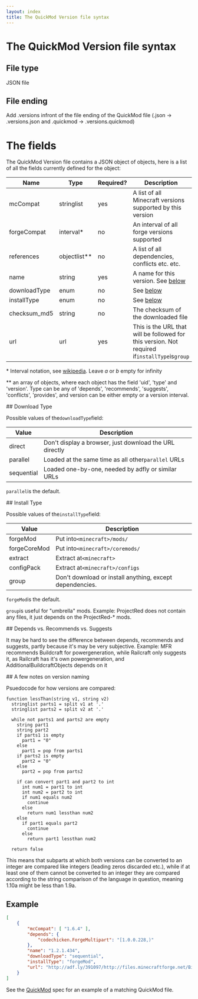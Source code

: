 ```yaml
---
layout: index
title: The QuickMod Version file syntax
---
```


# The QuickMod Version file syntax

## File type

JSON file

## File ending

Add .versions infront of the file ending of the QuickMod file (<name>.json -> <name>.versions.json and <name>.quickmod -> <name>.versions.quickmod)

# The fields

The QuickMod Version file contains a JSON object of objects, here is a list of all the fields currently defined for the object:

Name | Type | Required? | Description
---- | ---- | --------- | -----------
mcCompat | stringlist | yes | A list of all Minecraft versions supported by this version
forgeCompat | interval\* | no | An interval of all forge versions supported
references | objectlist\*\* | no | A list of all dependencies, conflicts etc. etc.
name | string | yes | A name for this version. See [below](#note_versions)
downloadType | enum | no | See [below](#downloadtype)
installType | enum | no | See [below](#installtype)
checksum_md5 | string | no | The checksum of the downloaded file
url | url | yes | This is the URL that will be followed for this version. Not required if`installType`is`group`

\* Interval notation, see [wikipedia](http://en.wikipedia.org/wiki/Interval_%28mathematics%29#Notations_for_intervals). Leave _a_ or _b_ empty for infinity

\*\* an array of objects, where each object has the field 'uid', 'type' and 'version'. Type can be any of 'depends', 'recommends', 'suggests', 'conflicts', 'provides', and version can be either empty or a version interval.

<a id="downloadtype">
## Download Type
</a>

Possible values of the`downloadType`field:

Value | Description
----- | -----------
direct | Don't display a browser, just download the URL directly
parallel | Loaded at the same time as all other`parallel` URLs
sequential | Loaded one-by-one, needed by adfly or similar URLs

`parallel`is the default.

<a id="installtype">
## Install Type
</a>

Possible values of the`installType`field:

Value | Description
----- | -----------
forgeMod | Put into`<minecraft>/mods/`
forgeCoreMod | Put into`<minecraft>/coremods/`
extract | Extract at`<minecraft>`
configPack | Extract at`<minecraft>/configs`
group | Don't download or install anything, except dependencies.

`forgeMod`is the default.

`group`is useful for "umbrella" mods. Example: ProjectRed does not contain any files, it just depends on the ProjectRed-* mods.

<a id="note_recommends">
## Depends vs. Recommends vs. Suggests
</a>

It may be hard to see the difference between depends, recommends and suggests, partly because it's may be very subjective.
Example: MFR recommends Buildcraft for powergeneration, while Railcraft only suggests it, as Railcraft has it's own powergeneration, and AdditionalBuildcraftObjects depends on it

<a id="note_versions">
## A few notes on version naming
</a>

Psuedocode for how versions are compared:

```
function lessThan(string v1, string v2)
  stringlist parts1 = split v1 at '.'
  stringlist parts2 = split v2 at '.'

  while not parts1 and parts2 are empty
    string part1
    string part2
    if parts1 is empty
      part1 = "0"
    else
      part1 = pop from parts1
    if parts2 is empty
      part2 = "0"
    else
      part2 = pop from parts2

    if can convert part1 and part2 to int
      int num1 = part1 to int
      int num2 = part2 to int
      if num1 equals num2
        continue
      else
        return num1 lessthan num2
    else
      if part1 equals part2
        continue
      else
        return part1 lessthan num2

  return false
```

This means that subparts at which both versions can be converted to an integer are compared like integers (leading zeros discarded etc.), while if at least one of them cannot be converted to an integer they are compared according to the string comparison of the language in question, meaning 1.10a might be less than 1.9a.

## Example

```json
[
    {
        "mcCompat": [ "1.6.4" ],
        "depends": {
            "codechicken.ForgeMultipart": "[1.0.0.228,)"
        },
        "name": "1.2.1.434",
        "downloadType": "sequential",
        "installType": "forgeMod",
        "url": "http://adf.ly/391097/http://files.minecraftforge.net/BiomesOPlenty/BiomesOPlenty-universal-1.6.4-1.2.1.434.jar"
    }
]
```

See the [QuickMod](qm_spec.html) spec for an example of a matching QuickMod file.
